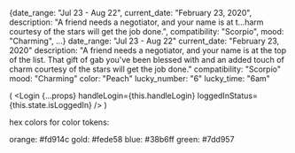 {date_range: "Jul 23 - Aug 22", current_date: "February 23, 2020", description: "A friend needs a negotiator, and your name is at t…harm courtesy of the stars will get the job done.", compatibility: "Scorpio", mood: "Charming", …}
date_range: "Jul 23 - Aug 22"
current_date: "February 23, 2020"
description: "A friend needs a negotiator, and your name is at the top of the list. That gift of gab you've been blessed with and an added touch of charm courtesy of the stars will get the job done."
compatibility: "Scorpio"
mood: "Charming"
color: "Peach"
lucky_number: "6"
lucky_time: "6am"

(
              <Login {...props}
              handleLogin={this.handleLogin}
              loggedInStatus={this.state.isLoggedIn} />
            )

hex colors for color tokens:

orange: #fd914c
gold: #fede58
blue: #38b6ff
green: #7dd957